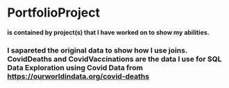 # PortfolioProject
#### is contained by project(s) that I have worked on to show my abilities.

### I sapareted the original data to show how I use joins. CovidDeaths and CovidVaccinations are the data I use for SQL Data Exploration using Covid Data from https://ourworldindata.org/covid-deaths
